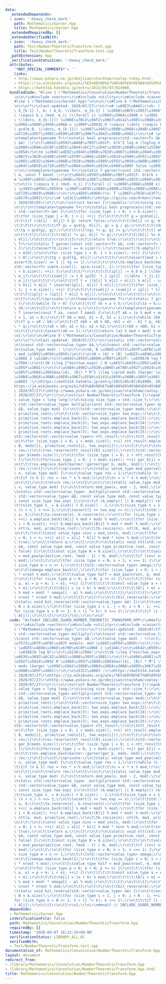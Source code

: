 ```yaml
---
data:
  _extendedDependsOn:
  - icon: ':heavy_check_mark:'
    path: Mathematics/Garner.hpp
    title: Mathematics/Garner.hpp
  _extendedRequiredBy: []
  _extendedVerifiedWith:
  - icon: ':heavy_check_mark:'
    path: Test/NumberTheoreticTransform.test.cpp
    title: Test/NumberTheoreticTransform.test.cpp
  _pathExtension: hpp
  _verificationStatusIcon: ':heavy_check_mark:'
  attributes:
    '*NOT_SPECIAL_COMMENTS*': ''
    links:
    - http://wwwa.pikara.ne.jp/okojisan/stockham/cooley-tukey.html,
    - https://ja.wikibooks.org/wiki/%E5%88%9D%E7%AD%89%E6%95%B4%E6%95%B0%E8%AB%96/%E5%8E%9F%E5%A7%8B%E6%A0%B9%E3%81%A8%E6%8C%87%E6%95%B0,
    - https://math314.hateblo.jp/entry/2015/05/07/014908,
  bundledCode: "#line 1 \"Mathematics/Convolution/NumberTheoreticTransform.hpp\"\n\
    \n\n\r\n#include <vector>\r\n#include <utility>\r\n#include <cassert>\r\n\r\n\
    #line 1 \"Mathematics/Garner.hpp\"\n\n\n\r\n#line 6 \"Mathematics/Garner.hpp\"\
    \n\r\n/*\r\nlast-updated: 2020/07/27\r\n\r\n# \u89E3\u8AAC\r\nb: ( b_0, \\ldots,\
    \ b_{k-1} ), m: ( m_0, \\ldots, m_{k-1} ) \u306B\u5BFE\u3057\u3066\u3001\r\nx\
    \ \\equiv b_i (mod. m_i) (\\forall i) \u3068\u306A\u308B x \u3092 [0, lcm(m_0,\
    \ \\ldots, m_{k-1})) \u306E\u7BC4\u56F2\u3067\u6C42\u3081\u308B\u3002\r\n\u3053\
    \u306E\u3088\u3046\u306A x \u306F\u3001b_0 \\equiv \\dots \\equiv b_{k-1} (mod.\
    \ gcd(m_0, \\ldots, m_{k-1})) \u3067\u3042\u308B\u3068\u304D\u306E\u307F\u5B58\
    \u5728\u3057\u3001\u4E00\u610F\u3067\u3042\u308B\u3002\r\n\r\n# \u4ED5\u69D8\r\
    \ntemplate<typename T>\r\nstatic bool preprocess(std::vector<T> &b, std::vector<T>\
    \ &m) :\r\n\t\u6642\u9593\u8A08\u7B97\u91CF: O(k^2 log m (loglog m)) ? \u3053\u308C\
    \u3088\u308A\u5C0F\u3055\u3044\u6C17\u304C\u3059\u308B\u304C\u5206\u304B\u3089\
    \u305A\r\n\tm \u304C\u4E92\u3044\u306B\u7D20\u3067\u306A\u3044\u3068\u304D\u306B\
    \u9023\u7ACB\u5408\u540C\u5F0F\u306E\u540C\u5024\u5909\u5F62\u3092\u884C\u3044\
    \u3001\u4E92\u3044\u306B\u7D20\u306B\u5909\u5F62\u3059\u308B\u3002\r\n\t\u89E3\
    \u304C\u5B58\u5728\u3057\u306A\u3044\u5834\u5408\u306F false \u3092\u8FD4\u3059\
    \r\n\r\ntemplate<typename T>\r\nstatic T garner(const std::vector<T> & b, std::vector<T>\
    \ m, const T &mod) :\r\n\t\u6642\u9593\u8A08\u7B97\u91CF: O(k(k + log m))\r\n\t\
    m \u306F\u4E92\u3044\u306B\u7D20\u3067\u3042\u308B\u3053\u3068\u304C\u5FC5\u8981\
    \r\n\t(x \\equiv b_i (mod. m_i) (\\forall i) \u3068\u306A\u308B x) modulo. mod\
    \ \u3092\u8FD4\u3059(m \u306F\u4E92\u3044\u306B\u7D20\u3088\u308A\u5FC5\u305A\u5B58\
    \u5728\u3059\u308B)\r\n\r\n\u4ED5\u69D8\r\n- T \u306F\u7B26\u53F7\u4ED8\u304D\u6574\
    \u6570\u3002\r\n\r\n# \u53C2\u8003\r\nhttps://qiita.com/drken/items/ae02240cd1f8edfc86fd,\
    \ 2020/05/05\r\n*/\r\n\r\nstruct Garner {\r\npublic:\r\n\tusing size_type = std::size_t;\r\
    \n\t\r\n\ttemplate<typename T>\r\n\tstatic bool preprocess(std::vector<T> &b,\
    \ std::vector<T> &m) {\r\n\t\tfor (size_type i = 0; i < b.size(); ++i) {\r\n\t\
    \t\tfor (size_type j = 0; j < i; ++j) {\r\n\t\t\t\tT g = gcd(m[i], m[j]);\r\n\t\
    \t\t\tif ((b[i] - b[j]) % g) return false;\r\n\t\t\t\tm[i] /= g; m[j] /= g;\r\n\
    \t\t\t\t\r\n\t\t\t\tT gi = gcd(g, m[i]), gj = g / gi;\r\n\t\t\t\tdo {\r\n\t\t\t\
    \t\tg = gcd(gi, gj);\r\n\t\t\t\t\tgi *= g; gj /= g;\r\n\t\t\t\t} while (g != 1);\r\
    \n\t\t\t\t\r\n\t\t\t\tm[i] *= gi; m[j] *= gj;\r\n\t\t\t\tb[i] %= m[i]; b[j] %=\
    \ m[j];\r\n\t\t\t}\r\n\t\t}\r\n\t\treturn true;\r\n\t}\r\n\t\r\n\ttemplate<typename\
    \ T>\r\n\tstatic T garner(const std::vector<T> &b, std::vector<T> m, const T mod)\
    \ {\r\n\t\tassert(b.size() == m.size());\r\n\t\tassert(!b.empty());\r\n\t\tT tg\
    \ = m[0];\r\n\t\tfor (size_type i = 0; i < b.size(); ++i) {\r\n\t\t\tassert(m[i]\
    \ > 0);\r\n\t\t\ttg = gcd(tg, m[i]);\r\n\t\t}\r\n\t\tassert(mod > 0);\r\n\t\t\
    assert(b.size() == 1 || tg == 1);\r\n\t\t\r\n\t\tm.emplace_back(mod);\r\n\t\t\
    std::vector<T> sum(m.size()), ip(m.size(), 1);\r\n\t\tfor (size_type i = 0; i\
    \ < b.size(); ++i) {\r\n\t\t\t/*\r\n\t\t\t\tip[j] := m_0 m_1 \\ldots m_{i-1} (mod.\
    \ m_j)\r\n\t\t\t\tsum[j] := t_0 ip[0]  t_1 ip[1]  \\ldots  t_{i-1} ip[i-1] (mod.\
    \ m_j)\r\n\t\t\t*/\r\n\t\t\tT t = ((b[i] % m[i] + m[i]) % m[i] - sum[i] + m[i])\
    \ % m[i] % m[i] * inverse(ip[i], m[i]) % m[i];\r\n\t\t\tfor (size_type j = i +\
    \ 1; j < m.size(); ++j) {\r\n\t\t\t\tsum[j] = (sum[j] + ip[j] * t) % m[j];\r\n\
    \t\t\t\tip[j] = (ip[j] * m[i] % m[j]);\r\n\t\t\t}\r\n\t\t}\r\n\t\treturn sum.back();\r\
    \n\t}\r\n\t\r\nprivate:\r\n\ttemplate<typename T>\r\n\tstatic T gcd(T a, T b)\
    \ {\r\n\t\twhile (b > 0) {\r\n\t\t\tT nb = a % b;\r\n\t\t\ta = b;\r\n\t\t\tb =\
    \ nb;\r\n\t\t}\r\n\t\treturn a;\r\n\t}\r\n\t\r\n\ttemplate<typename T>\r\n\tstatic\
    \ T inverse(const T &a, const T &mod) {\r\n\t\tT a0 = (a % mod + mod) % mod, a1\
    \ = 1, a2 = 0;\r\n\t\tT b0 = mod, b1 = 0, b2 = 1;\r\n\t\twhile (b0 > 0) {\r\n\t\
    \t\tT q = a0 / b0;\r\n\t\t\tT nb0 = a0 % b0, nb1 = a1 - b1 * q, nb2 = a2 - b2\
    \ * q;\r\n\t\t\ta0 = b0; a1 = b1; a2 = b2;\r\n\t\t\tb0 = nb0; b1 = nb1; b2 = nb2;\r\
    \n\t\t}\r\n\t\tassert(a0 == 1);\r\n\t\treturn (a1 % mod + mod) % mod;\r\n\t}\r\
    \n};\r\n\r\n\n#line 9 \"Mathematics/Convolution/NumberTheoreticTransform.hpp\"\
    \n\r\n/*\r\nlast-updated: 2020/07/27\r\n\r\nstatic std::vector<value_type> multiply(\r\
    \n\tconst std::vector<value_type> &A,\r\n\tconst std::vector<value_type> &B,\r\
    \n\tvalue_type mod) : \r\n\t\r\n\tA, B \u306E\u7573\u307F\u8FBC\u307F modulo.\
    \ mod \u3092\u8FD4\u3059\r\n\t\r\n\tN = |A| + |B| \u4EE5\u4E0A\u306E\u6700\u5C0F\
    \u306E 2 \u51AA\r\n\t\u6642\u9593\u8A08\u7B97\u91CF: \u0398(N log N)\r\n\t\u5236\
    \u7D04:\r\n\t\tN \\leq 2^min(two_exps) ( N \u4E57\u6839\u3092\u6C42\u3081\u308B\
    \u305F\u3081)\r\n\t\t\u5404\u8981\u7D20\u306E\u6700\u5927\u5024\u3092 M \u3068\
    \u3057\u3066\u3001max(|A|, |B|) * M^2 \\leq \\prod mods (Garger \u306E\u30A2\u30EB\
    \u30B4\u30EA\u30BA\u30E0\u3067\u5FA9\u5143\u3059\u308B\u305F\u3081)\r\n\r\n\u53C2\
    \u8003 :\r\nhttps://math314.hateblo.jp/entry/2015/05/07/014908, 2020/07/27\r\n\
    https://ja.wikibooks.org/wiki/%E5%88%9D%E7%AD%89%E6%95%B4%E6%95%B0%E8%AB%96/%E5%8E%9F%E5%A7%8B%E6%A0%B9%E3%81%A8%E6%8C%87%E6%95%B0,\
    \ 2020/07/27\r\nhttp://wwwa.pikara.ne.jp/okojisan/stockham/cooley-tukey.html,\
    \ 2020/07/27\r\n*/\r\n\r\nstruct NumberTheoreticTransform {\r\npublic:\r\n\tusing\
    \ value_type = long long;\r\n\tusing size_type = std::size_t;\r\n\t\r\n\tstatic\
    \ std::vector<value_type> multiply(const std::vector<value_type> &A, const std::vector<value_type>\
    \ &B, value_type mod) {\r\n\t\tstd::vector<value_type> mods;\r\n\t\tstd::vector<value_type>\
    \ primitive_roots;\r\n\t\tstd::vector<size_type> two_exps;\r\n\t\t// mods.emplace_back(998'244'353);\
    \ primitive_roots.emplace_back(3); two_exps.emplace_back(23);\r\n\t\tmods.emplace_back(1'224'736'769);\
    \ primitive_roots.emplace_back(3); two_exps.emplace_back(24);\r\n\t\tmods.emplace_back(469'762'049);\
    \ primitive_roots.emplace_back(3); two_exps.emplace_back(26);\r\n\t\tmods.emplace_back(167'772'161);\
    \ primitive_roots.emplace_back(3); two_exps.emplace_back(25);\r\n\t\t\r\n\t\t\
    std::vector<std::vector<value_type>> ntt_result;\r\n\t\tntt_result.reserve(mods.size());\r\
    \n\t\tfor (size_type i = 0; i < mods.size(); ++i) ntt_result.emplace_back(_multiply(A,\
    \ B, mods[i], primitive_roots[i], two_exps[i]));\r\n\t\t\r\n\t\tstd::vector<value_type>\
    \ res;\r\n\t\tres.reserve(ntt_result[0].size());\r\n\t\tstd::vector<value_type>\
    \ gar_b(mods.size());\r\n\t\tfor (size_type i = 0; i < ntt_result[0].size(); ++i)\
    \ {\r\n\t\t\tfor(size_type j = 0; j < mods.size(); ++j) gar_b[j] = ntt_result[j][i];\r\
    \n\t\t\tres.emplace_back(Garner::garner(gar_b, mods, mod));\r\n\t\t}\r\n\t\treturn\
    \ res;\r\n\t}\r\n\t\r\nprivate:\r\n\tstatic value_type mod_pow(value_type x, value_type\
    \ n, value_type mod) {\r\n\t\tvalue_type res = 1;\r\n\t\twhile (n > 0) {\r\n\t\
    \t\tif (n & 1) res = res * x % mod;\r\n\t\t\tx = x * x % mod;\r\n\t\t\tn >>= 1;\r\
    \n\t\t}\r\n\t\treturn res;\r\n\t}\r\n\t\r\n\tstatic value_type mod_inv(value_type\
    \ x, value_type mod) {\r\n\t\treturn mod_pow(x, mod - 2, mod);\r\n\t}\r\n\t\r\n\
    \tstatic std::vector<value_type> _multiply(const std::vector<value_type> &A, const\
    \ std::vector<value_type> &B, const value_type mod, const value_type primitive_root,\
    \ const size_type two_exp) {\r\n\t\tif (A.empty() || B.empty()) return {};\r\n\
    \t\tsize_type n_ = A.size() + B.size() - 1;\r\n\t\tsize_type n = 1;\r\n\t\twhile\
    \ (n < n_) n <<= 1;\r\n\t\tassert(1 << two_exp >= n);\r\n\t\tstd::vector<value_type>\
    \ a, b;\r\n\t\ta.reserve(n), b.reserve(n);\r\n\t\tfor (size_type i = 0; i < A.size();\
    \ ++i) a.emplace_back((A[i] % mod + mod) % mod);\r\n\t\tfor (size_type i = 0;\
    \ i < B.size(); ++i) b.emplace_back((B[i] % mod + mod) % mod);\r\n\t\ta.resize(n);\
    \ ntt(a, mod, primitive_root);\r\n\t\tb.resize(n); ntt(b, mod, primitive_root);\r\
    \n\t\t\r\n\t\tconst value_type ninv = mod_inv(n, mod);\r\n\t\tfor (size_type i\
    \ = 0; i < n; ++i) a[i] = a[i] * b[i] % mod * ninv % mod;\r\n\t\tntt(a, mod, primitive_root,\
    \ true);\r\n\t\treturn a;\r\n\t}\r\n\t\r\n\tstatic void ntt(std::vector<value_type>\
    \ &A, const value_type mod, const value_type primitive_root, const bool inv =\
    \ false) {\r\n\t\tconst size_type N = A.size();\r\n\t\t\r\n\t\tvalue_type nroot\
    \ = mod_pow(primitive_root, (mod - 1) / N, mod);\r\n\t\tif (inv) nroot = mod_inv(nroot,\
    \ mod);\r\n\t\t\r\n\t\tfor (size_type n = N; n > 1; n >>= 1) {\r\n\t\t\tconst\
    \ size_type m = n >> 1;\r\n\t\t\tstd::vector<value_type> omega;\r\n\t\t\tomega.reserve(m);\r\
    \n\t\t\tomega.emplace_back(1);\r\n\t\t\tfor (size_type i = 0; i < m; ++i) omega.emplace_back(omega.back()\
    \ * nroot % mod);\r\n\t\t\tvalue_type half = mod_pow(nroot, m, mod);\r\n\t\t\t\
    \r\n\t\t\tfor (size_type p = 0; p < N; p += n) {\r\n\t\t\t\tfor (size_type i =\
    \ p, ei = p + m; i < ei; ++i) {\r\n\t\t\t\t\tconst value_type a = A[i], b = A[i\
    \ + m];\r\n\t\t\t\t\tA[i] = (a + b) % mod;\r\n\t\t\t\t\tA[i + m] = (a + b * half\
    \ % mod + mod) * omega[i - p] % mod;\r\n\t\t\t\t}\r\n\t\t\t}\r\n\t\t\tnroot =\
    \ nroot * nroot % mod;\r\n\t\t}\r\n\t\t\r\n\t\tbit_reverse(A);\r\n\t}\r\n\t\r\n\
    \tstatic void bit_reverse(std::vector<value_type> &A) {\r\n\t\tconst size_type\
    \ N = A.size();\r\n\t\tfor (size_type i = 1, j = 0; i < N - 1; ++i) {\r\n\t\t\t\
    for (size_type k = N >> 1; k > (j ^= k); k >>= 1);\r\n\t\t\tif (i < j) std::swap(A[i],\
    \ A[j]);\r\n\t\t}\r\n\t}\r\n};\r\n\r\n\n"
  code: "#ifndef INCLUDE_GUARD_NUMBER_THEORETIC_TRANSFORM_HPP\r\n#define INCLUDE_GUARD_NUMBER_THEORETIC_TRANSFORM_HPP\r\
    \n\r\n#include <vector>\r\n#include <utility>\r\n#include <cassert>\r\n\r\n#include\
    \ \"Mathematics/Garner.hpp\"\r\n\r\n/*\r\nlast-updated: 2020/07/27\r\n\r\nstatic\
    \ std::vector<value_type> multiply(\r\n\tconst std::vector<value_type> &A,\r\n\
    \tconst std::vector<value_type> &B,\r\n\tvalue_type mod) : \r\n\t\r\n\tA, B \u306E\
    \u7573\u307F\u8FBC\u307F modulo. mod \u3092\u8FD4\u3059\r\n\t\r\n\tN = |A| + |B|\
    \ \u4EE5\u4E0A\u306E\u6700\u5C0F\u306E 2 \u51AA\r\n\t\u6642\u9593\u8A08\u7B97\u91CF\
    : \u0398(N log N)\r\n\t\u5236\u7D04:\r\n\t\tN \\leq 2^min(two_exps) ( N \u4E57\
    \u6839\u3092\u6C42\u3081\u308B\u305F\u3081)\r\n\t\t\u5404\u8981\u7D20\u306E\u6700\
    \u5927\u5024\u3092 M \u3068\u3057\u3066\u3001max(|A|, |B|) * M^2 \\leq \\prod\
    \ mods (Garger \u306E\u30A2\u30EB\u30B4\u30EA\u30BA\u30E0\u3067\u5FA9\u5143\u3059\
    \u308B\u305F\u3081)\r\n\r\n\u53C2\u8003 :\r\nhttps://math314.hateblo.jp/entry/2015/05/07/014908,\
    \ 2020/07/27\r\nhttps://ja.wikibooks.org/wiki/%E5%88%9D%E7%AD%89%E6%95%B4%E6%95%B0%E8%AB%96/%E5%8E%9F%E5%A7%8B%E6%A0%B9%E3%81%A8%E6%8C%87%E6%95%B0,\
    \ 2020/07/27\r\nhttp://wwwa.pikara.ne.jp/okojisan/stockham/cooley-tukey.html,\
    \ 2020/07/27\r\n*/\r\n\r\nstruct NumberTheoreticTransform {\r\npublic:\r\n\tusing\
    \ value_type = long long;\r\n\tusing size_type = std::size_t;\r\n\t\r\n\tstatic\
    \ std::vector<value_type> multiply(const std::vector<value_type> &A, const std::vector<value_type>\
    \ &B, value_type mod) {\r\n\t\tstd::vector<value_type> mods;\r\n\t\tstd::vector<value_type>\
    \ primitive_roots;\r\n\t\tstd::vector<size_type> two_exps;\r\n\t\t// mods.emplace_back(998'244'353);\
    \ primitive_roots.emplace_back(3); two_exps.emplace_back(23);\r\n\t\tmods.emplace_back(1'224'736'769);\
    \ primitive_roots.emplace_back(3); two_exps.emplace_back(24);\r\n\t\tmods.emplace_back(469'762'049);\
    \ primitive_roots.emplace_back(3); two_exps.emplace_back(26);\r\n\t\tmods.emplace_back(167'772'161);\
    \ primitive_roots.emplace_back(3); two_exps.emplace_back(25);\r\n\t\t\r\n\t\t\
    std::vector<std::vector<value_type>> ntt_result;\r\n\t\tntt_result.reserve(mods.size());\r\
    \n\t\tfor (size_type i = 0; i < mods.size(); ++i) ntt_result.emplace_back(_multiply(A,\
    \ B, mods[i], primitive_roots[i], two_exps[i]));\r\n\t\t\r\n\t\tstd::vector<value_type>\
    \ res;\r\n\t\tres.reserve(ntt_result[0].size());\r\n\t\tstd::vector<value_type>\
    \ gar_b(mods.size());\r\n\t\tfor (size_type i = 0; i < ntt_result[0].size(); ++i)\
    \ {\r\n\t\t\tfor(size_type j = 0; j < mods.size(); ++j) gar_b[j] = ntt_result[j][i];\r\
    \n\t\t\tres.emplace_back(Garner::garner(gar_b, mods, mod));\r\n\t\t}\r\n\t\treturn\
    \ res;\r\n\t}\r\n\t\r\nprivate:\r\n\tstatic value_type mod_pow(value_type x, value_type\
    \ n, value_type mod) {\r\n\t\tvalue_type res = 1;\r\n\t\twhile (n > 0) {\r\n\t\
    \t\tif (n & 1) res = res * x % mod;\r\n\t\t\tx = x * x % mod;\r\n\t\t\tn >>= 1;\r\
    \n\t\t}\r\n\t\treturn res;\r\n\t}\r\n\t\r\n\tstatic value_type mod_inv(value_type\
    \ x, value_type mod) {\r\n\t\treturn mod_pow(x, mod - 2, mod);\r\n\t}\r\n\t\r\n\
    \tstatic std::vector<value_type> _multiply(const std::vector<value_type> &A, const\
    \ std::vector<value_type> &B, const value_type mod, const value_type primitive_root,\
    \ const size_type two_exp) {\r\n\t\tif (A.empty() || B.empty()) return {};\r\n\
    \t\tsize_type n_ = A.size() + B.size() - 1;\r\n\t\tsize_type n = 1;\r\n\t\twhile\
    \ (n < n_) n <<= 1;\r\n\t\tassert(1 << two_exp >= n);\r\n\t\tstd::vector<value_type>\
    \ a, b;\r\n\t\ta.reserve(n), b.reserve(n);\r\n\t\tfor (size_type i = 0; i < A.size();\
    \ ++i) a.emplace_back((A[i] % mod + mod) % mod);\r\n\t\tfor (size_type i = 0;\
    \ i < B.size(); ++i) b.emplace_back((B[i] % mod + mod) % mod);\r\n\t\ta.resize(n);\
    \ ntt(a, mod, primitive_root);\r\n\t\tb.resize(n); ntt(b, mod, primitive_root);\r\
    \n\t\t\r\n\t\tconst value_type ninv = mod_inv(n, mod);\r\n\t\tfor (size_type i\
    \ = 0; i < n; ++i) a[i] = a[i] * b[i] % mod * ninv % mod;\r\n\t\tntt(a, mod, primitive_root,\
    \ true);\r\n\t\treturn a;\r\n\t}\r\n\t\r\n\tstatic void ntt(std::vector<value_type>\
    \ &A, const value_type mod, const value_type primitive_root, const bool inv =\
    \ false) {\r\n\t\tconst size_type N = A.size();\r\n\t\t\r\n\t\tvalue_type nroot\
    \ = mod_pow(primitive_root, (mod - 1) / N, mod);\r\n\t\tif (inv) nroot = mod_inv(nroot,\
    \ mod);\r\n\t\t\r\n\t\tfor (size_type n = N; n > 1; n >>= 1) {\r\n\t\t\tconst\
    \ size_type m = n >> 1;\r\n\t\t\tstd::vector<value_type> omega;\r\n\t\t\tomega.reserve(m);\r\
    \n\t\t\tomega.emplace_back(1);\r\n\t\t\tfor (size_type i = 0; i < m; ++i) omega.emplace_back(omega.back()\
    \ * nroot % mod);\r\n\t\t\tvalue_type half = mod_pow(nroot, m, mod);\r\n\t\t\t\
    \r\n\t\t\tfor (size_type p = 0; p < N; p += n) {\r\n\t\t\t\tfor (size_type i =\
    \ p, ei = p + m; i < ei; ++i) {\r\n\t\t\t\t\tconst value_type a = A[i], b = A[i\
    \ + m];\r\n\t\t\t\t\tA[i] = (a + b) % mod;\r\n\t\t\t\t\tA[i + m] = (a + b * half\
    \ % mod + mod) * omega[i - p] % mod;\r\n\t\t\t\t}\r\n\t\t\t}\r\n\t\t\tnroot =\
    \ nroot * nroot % mod;\r\n\t\t}\r\n\t\t\r\n\t\tbit_reverse(A);\r\n\t}\r\n\t\r\n\
    \tstatic void bit_reverse(std::vector<value_type> &A) {\r\n\t\tconst size_type\
    \ N = A.size();\r\n\t\tfor (size_type i = 1, j = 0; i < N - 1; ++i) {\r\n\t\t\t\
    for (size_type k = N >> 1; k > (j ^= k); k >>= 1);\r\n\t\t\tif (i < j) std::swap(A[i],\
    \ A[j]);\r\n\t\t}\r\n\t}\r\n};\r\n\r\n#endif // INCLUDE_GUARD_NUMBER_THEORETIC_TRANSFORM_HPP"
  dependsOn:
  - Mathematics/Garner.hpp
  isVerificationFile: false
  path: Mathematics/Convolution/NumberTheoreticTransform.hpp
  requiredBy: []
  timestamp: '2020-09-07 16:22:32+09:00'
  verificationStatus: LIBRARY_ALL_AC
  verifiedWith:
  - Test/NumberTheoreticTransform.test.cpp
documentation_of: Mathematics/Convolution/NumberTheoreticTransform.hpp
layout: document
redirect_from:
- /library/Mathematics/Convolution/NumberTheoreticTransform.hpp
- /library/Mathematics/Convolution/NumberTheoreticTransform.hpp.html
title: Mathematics/Convolution/NumberTheoreticTransform.hpp
---
```

